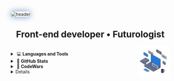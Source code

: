<!-- <table align="center">
  <tr>
    <td> -->
<img 
    src="https://capsule-render.vercel.app/api?type=waving&height=155&color=0:0D47A1,100:1976D2&text=Viacheslav%20Zykov&textBg=false&reversal=false&fontAlignY=38&descAlign=100&descAlignY=100&animation=twinkling&fontColor=fff&fontSize=43"
    alt="header"
    style="border-radius: 14px; box-shadow: 0 0 20px rgba(13, 71, 161, 0.6);"
  />
      <h1 align="center"> Front-end developer • Futurologist </h1>
<!--       </td>
  </tr> -->
</table>
<picture>
    <source media="(prefers-color-scheme: dark)" srcset="assets/laptop-dblue-js-edited.gif">
    <img align="right" width="20%" src="assets/laptop-dblue-js-edited.gif">
</picture>
</br>

<details>
   <summary>
  &nbsp;💻  <strong>Languages and Tools</strong>
  </summary>
  </br>

<!-- 🎨 Frontend -->
<p align="left">
  <a href="https://developer.mozilla.org/en-US/docs/Web/javascript" target="_blank" rel="noreferrer"><img src="https://skillicons.dev/icons?i=js" alt="JavaScript" width="37" height="37"/></a>&nbsp;&nbsp;
  <a href="https://www.typescriptlang.org/" target="_blank" rel="noreferrer"><img src="https://skillicons.dev/icons?i=ts" alt="TypeScript" width="37" height="37"/></a>&nbsp;&nbsp;
  <a href="https://react.dev/" target="_blank" rel="noreferrer"><img src="https://skillicons.dev/icons?i=react" alt="React" width="37" height="37"/></a>&nbsp;&nbsp;
  <a href="https://nextjs.org/docs/" target="_blank" rel="noreferrer"><img src="https://skillicons.dev/icons?i=next" alt="Next" width="37" height="37"/></a>&nbsp;&nbsp;
  <a href="https://developer.mozilla.org/en-US/docs/Web/css3" target="_blank" rel="noreferrer"><img src="https://skillicons.dev/icons?i=css" alt="CSS3" width="37" height="37"/></a>&nbsp;&nbsp; 
  <a href="https://developer.mozilla.org/en-US/docs/Web/html5" target="_blank" rel="noreferrer"><img src="https://skillicons.dev/icons?i=html" alt="HTML5" width="37" height="37"/></a>&nbsp;&nbsp;  
  <a href="https://vitejs.dev/" target="_blank" rel="noreferrer"><img src="https://skillicons.dev/icons?i=vite" alt="Vite" width="37" height="37"/></a>
</p>

<!-- ⚙️ Backend -->
<p align="left">
<!--   <a href="https://nodejs.org/" target="_blank" rel="noreferrer"><img src="https://skillicons.dev/icons?i=nodejs" alt="Node.js" width="37" height="37"/></a>&nbsp;&nbsp;
  <a href="https://expressjs.com/" target="_blank" rel="noreferrer"><img src="https://skillicons.dev/icons?i=express" alt="Express" width="37" height="37"/></a>&nbsp;&nbsp;
  <a href="https://www.mongodb.com/" target="_blank" rel="noreferrer"><img src="https://skillicons.dev/icons?i=mongodb" alt="MongoDB" width="37" height="37"/></a>&nbsp;&nbsp; -->
  <!-- <a href="https://www.mysql.com/" target="_blank" rel="noreferrer"><img src="https://skillicons.dev/icons?i=mysql" alt="MySQL" width="37" height="37"/></a> -->
</p>

<!-- 🧰 Tools -->
<p align="left">
  <a href="https://git-scm.com/" target="_blank" rel="noreferrer"><img src="https://skillicons.dev/icons?i=git" alt="Git" width="37" height="37"/></a>&nbsp;&nbsp;
  <!-- <a href="https://www.postman.com/" target="_blank" rel="noreferrer"><img src="https://skillicons.dev/icons?i=postman" alt="Postman" width="37" height="37"/></a>&nbsp;&nbsp; -->
  <a href="https://www.figma.com/" target="_blank" rel="noreferrer"><img src="https://skillicons.dev/icons?i=figma" alt="Figma" width="37" height="37"/></a>&nbsp;&nbsp;
  <a href="https://www.adobe.com/products/photoshop.html" target="_blank" rel="noreferrer"><img src="https://skillicons.dev/icons?i=photoshop" alt="Photoshop" width="37" height="37"/></a>
</p>

<!-- 🧠 Languages -->
<p align="left">
  <!-- <a href="https://developer.mozilla.org/en-US/docs/Web/c" target="_blank" rel="noreferrer"><img src="https://skillicons.dev/icons?i=c" alt="C" width="37" height="37"/></a>&nbsp;&nbsp; -->
  <a href="https://developer.mozilla.org/en-US/docs/Web/cplusplus" target="_blank" rel="noreferrer"><img src="https://skillicons.dev/icons?i=cpp" alt="C++" width="37" height="37"/></a>&nbsp;&nbsp;
  <!-- <a href="https://developer.mozilla.org/en-US/docs/Web/python" target="_blank" rel="noreferrer"><img src="https://skillicons.dev/icons?i=py" alt="Python" width="37" height="37"/></a> -->
</p>

<!-- 💻 OS -->
<!-- <p align="left">
  <a href="https://www.kernel.org/" target="_blank" rel="noreferrer"><img src="https://skillicons.dev/icons?i=linux" alt="Linux" width="37" height="37"/></a>
</p> -->
<em>English:&nbsp;&nbsp; Intermediate - Upper Intermediate</em> </br>

</details>

<details>
  <summary>
&nbsp;🔎  <strong>GitHub Stats</strong>
  </summary>
  <!-- </br> -->
<p align="left">
    <img alt="Total Contributions" src="https://github-readme-stats.vercel.app/api?username=ZViacheslavV&count_private=true&show_icons=true&hide_title=false&hide_rank=true&hide=prs,issues,stars&count_private=true&theme=transparent&hide_border=false" 
        height="170"
        />
  <img 
       src="https://github-readme-stats.vercel.app/api/top-langs/?username=ZViacheslavV&layout=compact&hide_border=true&theme=transparent"
       height="170"
  />
</p>
<p align='left'>
<a href="https://github.com/ZViacheslavV?tab=repositories"><img heigth='120' alt="Badge" src="https://img.shields.io/badge/dynamic/json?url=https://api.github.com/users/ZViacheslavV&query=$.public_repos&label=Public%20Repos&style=for-the-badge&logo=github&color=blue"></a>&nbsp;&nbsp; 
<a href="https://github.com/ZViacheslavV?tab=repositories"><img heigth='60' alt="Badge" src="https://komarev.com/ghpvc/?username=ZViacheslavV&color=blue&style=for-the-badge&logo=github"></a>
     </p> 
</details>

<details>
   <summary>
  &nbsp;🧊  <strong>CodeWars</strong>
  </summary>
</br>
<div align="left">
<a href="https://www.codewars.com/users/ZViacheslavV"><img src="https://www.codewars.com/users/ZViacheslavV/badges/large" height='30'/>
</div>
</details>

<details>
  <summary>
&nbsp;🌐  <strong>Contacts</strong>
  </summary>
</br>
  <p align="left">
<a href="https://github.com/ZViacheslavV" target="blank"><img align="center" src="https://raw.githubusercontent.com/rahuldkjain/github-profile-readme-generator/master/src/images/icons/Social/github.svg" alt="gitname" height="30" width="40" /></a>
<a href="https://www.linkedin.com/in/viacheslav-zykov/" target="blank"><img align="center" src="https://raw.githubusercontent.com/rahuldkjain/github-profile-readme-generator/master/src/images/icons/Social/linked-in-alt.svg" alt="inname" height="30" width="40" /></a>
</p>
</details>


